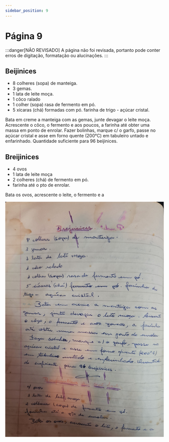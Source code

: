 ```yaml
---
sidebar_position: 9
---
```

# Página 9
:::danger[NÃO REVISADO]
A página não foi revisada, portanto pode conter erros de digitação, formatação ou alucinações.
:::
## Beijinices

*   8 colheres (sopa) de manteiga.
*   3 gemas.
*   1 lata de leite moça.
*   1 côco ralado
*   1 colher (sopa) rasa de fermento em pó.
*   5 xícaras (chá) formadas com pó. farinha de trigo - açúcar cristal.

Bata em creme a manteiga com as gemas, junte devagar o leite moça. Acrescente o côco, o fermento e aos poucos, a farinha até obter uma massa em ponto de enrolar. Fazer bolinhas, marque c/ o garfo, passe no açúcar cristal e asse em forno quente (200°C) em tabuleiro untado e enfarinhado. Quantidade suficiente para 96 beijinices.

## Breijinices

*   4 ovos
*   1 lata de leite moça
*   2 colheres (chá) de fermento em pó.
*   farinha até o pto de enrolar.

Bata os ovos, acrescente o leite, o fermento e a

![imagem base](./images/page_9.png)